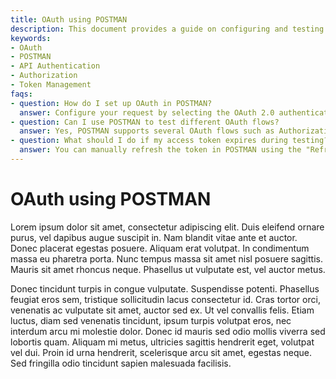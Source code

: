 ```yaml
---
title: OAuth using POSTMAN
description: This document provides a guide on configuring and testing OAuth authentication using POSTMAN, helping users streamline secure API interactions during development.
keywords:
- OAuth
- POSTMAN
- API Authentication
- Authorization
- Token Management
faqs:
- question: How do I set up OAuth in POSTMAN?
  answer: Configure your request by selecting the OAuth 2.0 authentication type in POSTMAN, then enter your client credentials, authorization URL, and token URL as provided by your API service.
- question: Can I use POSTMAN to test different OAuth flows?
  answer: Yes, POSTMAN supports several OAuth flows such as Authorization Code and Client Credentials. Simply select the desired flow in the authorization settings and supply the required parameters.
- question: What should I do if my access token expires during testing?
  answer: You can manually refresh the token in POSTMAN using the "Refresh Token" option if supported, or reauthenticate by initiating the OAuth flow again to obtain a new token.
---
```

# OAuth using POSTMAN

Lorem ipsum dolor sit amet, consectetur adipiscing elit. Duis eleifend ornare purus, vel dapibus augue suscipit in. Nam blandit vitae ante et auctor. Donec placerat egestas posuere. Aliquam erat volutpat. In condimentum massa eu pharetra porta. Nunc tempus massa sit amet nisl posuere sagittis. Mauris sit amet rhoncus neque. Phasellus ut vulputate est, vel auctor metus.

Donec tincidunt turpis in congue vulputate. Suspendisse potenti. Phasellus feugiat eros sem, tristique sollicitudin lacus consectetur id. Cras tortor orci, venenatis ac vulputate sit amet, auctor sed ex. Ut vel convallis felis. Etiam luctus, diam sed venenatis tincidunt, ipsum turpis volutpat eros, nec interdum arcu mi molestie dolor. Donec id mauris sed odio mollis viverra sed lobortis quam. Aliquam mi metus, ultricies sagittis hendrerit eget, volutpat vel dui. Proin id urna hendrerit, scelerisque arcu sit amet, egestas neque. Sed fringilla odio tincidunt sapien malesuada facilisis.
